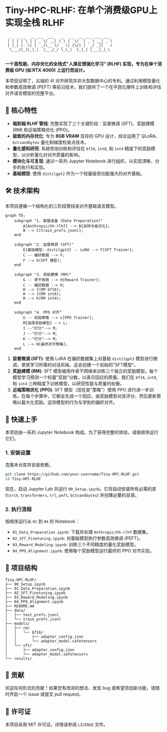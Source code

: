 # Tiny-HPC-RLHF: 在单个消费级GPU上实现全栈 RLHF

```
  _   _ _   _ ___  ___   _   __  __ ___ ___ ___ 
 | | | | \ | | _ \/ __| /_\ |  \/  | _ \ __| _ \
 | |_| |  \| |  _/\__ \/ _ \| |\/| |  _/ _||   /
  \___/|_|\_|_|  |___/_/ \_\_|  |_|_| |___|_|_\
                                               
```
**一个高性能、内存优化的全栈式"人类反馈强化学习" (RLHF) 实现，专为在单个消费级 GPU (如 RTX 4060) 上运行而设计。**

本项目证明了，尖端的 AI 对齐研究并非大型数据中心的专利。通过利用模型量化和参数高效微调 (PEFT) 等前沿技术，我们提供了一个在平民化硬件上训练和评估对齐语言模型的完整平台。

## 🎯 核心特性

-   **端到端 RLHF 管线**: 完整实现了三个关键阶段：监督微调 (SFT)、奖励建模 (RM) 和近端策略优化 (PPO)。
-   **极致的内存优化**: 专为 **8GB VRAM** 显存的 GPU 设计，综合运用了 QLoRA、`bitsandbytes` 量化和梯度检查点技术。
-   **量化感知研究**: 系统性地训练和评估在 `bf16`, `int8`, 和 `int4` 精度下的奖励模型，以分析量化对对齐质量的影响。
-   **模块化与可复现**: 通过一系列 Jupyter Notebook 进行组织，以实现清晰、分步的执行和实验。
-   **基础模型**: 使用 `distilgpt2` 作为一个轻量级但功能强大的对齐基础。

## 🛠️ 技术架构

本项目遵循一个结构化的三阶段管线来对齐基础语言模型。

```mermaid
graph TD;
    subgraph "1. 数据准备 (Data Preparation)"
        A[Anthropic/hh-rlhf] --> B{采样与格式化};
        B --> C[train_prefs.jsonl];
    end

    subgraph "2. 监督微调 (SFT)"
        E[基础模型: distilgpt2] -- LoRA --> F[SFT Trainer];
        C -- 偏好数据 --> F;
        F --> G(SFT 模型);
    end

    subgraph "3. 奖励建模 (RM)"
        G -- 骨干网络 --> H{Reward Trainer};
        C -- 偏好数据 --> H;
        H --> I(RM bf16);
        H --> J(RM int8);
        H --> K(RM int4);
    end

    subgraph "4. PPO 对齐"
        G -- 初始策略 --> L[PPO Trainer];
        M{选择奖励模型} --> L;
        I --"打分"--> M;
        J --"打分"--> M;
        K --"打分"--> M;
        L --> N[最终对齐策略];
    end
```

1.  **监督微调 (SFT)**: 使用 LoRA 在偏好数据集上对基础 `distilgpt2` 模型进行微调，使其学习所需的对话风格。这会创建一个初始的"SFT模型"。
2.  **奖励建模 (RM)**: SFT 模型被用作骨干网络来训练三个独立的奖励模型。每个模型学习预测一个标量"奖励"分数，以表示回应的质量。我们在 `bf16`, `int8`, 和 `int4` 三种精度下训练模型，以研究性能与质量的权衡。
3.  **近端策略优化 (PPO)**: SFT 模型（现在是"策略"）使用 PPO 进行进一步训练。在每个步骤中，它都会生成一个回应，由奖励模型对其评分，然后更新策略以最大化奖励。这将模型的行为与学到的偏好对齐。

## 🚀 快速上手

本项目由一系列 Jupyter Notebook 构成。为了获得完整的体验，请按顺序运行它们。

### 1. 安装设置

克隆本仓库并安装依赖。
```bash
git clone https://github.com/your-username/Tiny-HPC-RLHF.git
cd Tiny-HPC-RLHF
```
现在，启动 Jupyter Lab 并运行 `00_Setup.ipynb`。它将自动安装所有必需的库 (`torch`, `transformers`, `trl`, `peft`, `bitsandbytes`) 并创建必要的目录。

### 2. 执行流程

按顺序运行从 `01` 到 `04` 的 Notebook：

-   `01_Data_Preparation.ipynb`: 下载并处理 `Anthropic/hh-rlhf` 数据集。
-   `02_SFT_Finetuning.ipynb`: 对基础模型执行参数高效微调 (PEFT)。
-   `03_Reward_Modeling.ipynb`: 训练三个不同精度的量化奖励模型。
-   `04_PPO_Alignment.ipynb`: 使用每个奖励模型运行最终的 PPO 对齐实验。

## 📁 项目结构

```
Tiny-HPC-RLHF/
├── 00_Setup.ipynb
├── 01_Data_Preparation.ipynb
├── 02_SFT_Finetuning.ipynb
├── 03_Reward_Modeling.ipynb
├── 04_PPO_Alignment.ipynb
├── README.md
├── data/
│   ├── test_prefs.jsonl
│   └── train_prefs.jsonl
├── models/
│   ├── rm/
│   │   └── bf16/
│   │       ├── adapter_config.json
│   │       └── adapter_model.safetensors
│   └── sft/
│       ├── adapter_config.json
│       └── adapter_model.safetensors
└── results/
```

## 🤝 贡献

欢迎任何形式的贡献！如果您有改进的想法、发现 bug 或希望添加新功能，请随时开启一个 issue 或提交 pull request。

## 📄 许可证

本项目采用 MIT 许可证。详情请参阅 `LICENSE` 文件。